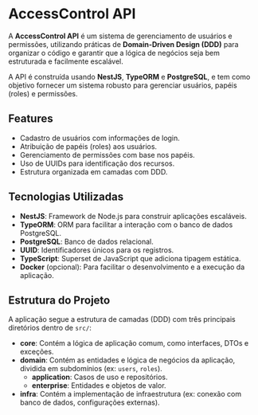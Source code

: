 # AccessControl API

A **AccessControl API** é um sistema de gerenciamento de usuários e permissões, utilizando práticas de **Domain-Driven Design (DDD)** para organizar o código e garantir que a lógica de negócios seja bem estruturada e facilmente escalável.

A API é construída usando **NestJS**, **TypeORM** e **PostgreSQL**, e tem como objetivo fornecer um sistema robusto para gerenciar usuários, papéis (roles) e permissões.

## Features

- Cadastro de usuários com informações de login.
- Atribuição de papéis (roles) aos usuários.
- Gerenciamento de permissões com base nos papéis.
- Uso de UUIDs para identificação dos recursos.
- Estrutura organizada em camadas com DDD.

## Tecnologias Utilizadas

- **NestJS**: Framework de Node.js para construir aplicações escaláveis.
- **TypeORM**: ORM para facilitar a interação com o banco de dados PostgreSQL.
- **PostgreSQL**: Banco de dados relacional.
- **UUID**: Identificadores únicos para os registros.
- **TypeScript**: Superset de JavaScript que adiciona tipagem estática.
- **Docker** (opcional): Para facilitar o desenvolvimento e a execução da aplicação.

## Estrutura do Projeto

A aplicação segue a estrutura de camadas (DDD) com três principais diretórios dentro de `src/`:

- **core**: Contém a lógica de aplicação comum, como interfaces, DTOs e exceções.
- **domain**: Contém as entidades e lógica de negócios da aplicação, dividida em subdomínios (ex: `users`, `roles`).
  - **application**: Casos de uso e repositórios.
  - **enterprise**: Entidades e objetos de valor.
- **infra**: Contém a implementação de infraestrutura (ex: conexão com banco de dados, configurações externas).


